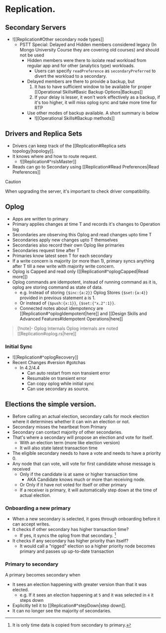 # Replication.

## Secondary Servers
- ![[Replication#Other secondary node types]]
	- PSTT Special: Delayed and Hidden members considered legacy (In Mongo University Course they are covering old courses) and should not be used
		- Hidden members were there to isolate read workload from regular app and for other (analytics type) workloads.
			- Users can specify `readPreference` as `secondaryPreferred` to divert the workload to a secondary.
		- Delayed members are there to provide a backup, but 
			1. It has to have sufficient window to be available for proper [[Operational Skills#Basic Backup Options|Backups]]
			2. If your delay is lesser, it won't work effectively as a backup, if it's too higher, it will miss oplog sync and take more time for RTP
		- Use other modes of backup available. A short summary is below
			- ![[Operational Skills#Backup methods]]

## Drivers and Replica Sets
- Drivers can keep track of the [[Replication#Replica sets topology|topology]].
- It knows where and how to route request. 
	- ![[Replication#^rsIsMaster]]
- Reads can go to Secondary using [[Replication#Read Preferences|Read Preferences]]
>[!caution]
>When upgrading the server, it's important to check driver compatibility.

## Oplog

- Apps are written to primary
- Primary applies changes at time T and records it's changes to Operation log
- Secondaries are observing this Oplog and read changes upto time T 
- Secondaries apply new changes upto T themselves
- Secondaries also record their own Oplog like primaries
- Secondaries request time after T
- Primaries know latest seen T for each secondary 
- If a write concern is majority (or more than 1), primary syncs anything after T till a new write with majority write concern.
- Oplog is Capped and read only ([[Replication#^oplogCapped|Read more]])
- Oplog commands are idempotent, instead of running command as it is, oplog are storing command as state of data.
	- e.g. Instead of storing `{$inc:{a:2}}` Oplog Stores `{$set:{a:4}}` provided in previous statement a is 1.
	- Or instead of `{$push:{x:1}}`, `{$set:{"x.2":1}}`.
	- Connected notes about idempotency are [[Replication#^oplogIdempotent|here]] and [[Design Skills and Advanced Features#Idempotent Operations|here]]

>[!note]- Oplog Internals
>Oplog internals are noted [[Replication#oplog.rs|here]]

### Initial Sync

- ![[Replication#^oplogRecovery]]
- Recent Changes #version #gotchas 
	- In 4.2/4.4
		- Can auto restart from non transient error
		- Resumable on transient error
		- Can copy oplog while initial sync
		- Can use secondary as source.

## Elections the simple version.

- Before calling an actual election, secondary calls for mock election where it determines whether it can win an election or not.
- Secondary misses the heartbeat from Primary
- Secondary can contact majority of other secondaries.
- That's where a secondary will propose an election and vote for itself.
	- With an election term (more like election version)
	- It will also state latest transaction time
- The eligible secondary needs to have a vote and needs to have a priority 0.
- Any node that can vote, will vote for first candidate whose message is received 
	- Only if the candidate is at same or higher transaction time
		- AKA Candidate knows much or more than receiving node.
	- Or Only if it have not voted for itself or other primary
	- If a receiver is primary, it will automatically step down at the time of actual election.

### Onboarding a new primary
- When a new secondary is selected, it goes through onboarding before it can accept writes.
- It checks if other secondary has higher transaction time?
	- If yes, it syncs the oplog from that secondary. [^1]
- It checks if any secondary has higher priority than itself?
	- It would call a "rigged" election so a higher priority node becomes primary and passes up up-to-date transaction

[^1]: It is only time data is copied from secondary to primary.

### Primary to secondary

A primary becomes secondary when
- It sees an election happening with greater version than that it was elected.
	- e.g. If it sees an election happening at `5` and it was selected in `4` it steps down
- Explicitly tell it to [[Replication#^stepDown|step down]].
- It can no longer see the majority of secondaries.




